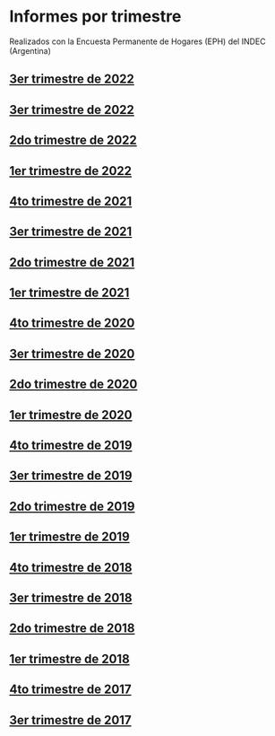 # Informes por trimestre

Realizados con la Encuesta Permanente de Hogares (EPH) del INDEC (Argentina)

## [3er trimestre de 2022](trim_2022_03/informe_resumen.nb.html)

## [3er trimestre de 2022](trim_2022_03/informe.nb.html)

## [2do trimestre de 2022](trim_2022_02/informe.nb.html)

## [1er trimestre de 2022](trim_2022_01/informe.nb.html)

## [4to trimestre de 2021](trim_2021_04/informe.nb.html)

## [3er trimestre de 2021](trim_2021_03/informe.nb.html)

## [2do trimestre de 2021](trim_2021_02/informe.nb.html)

## [1er trimestre de 2021](trim_2021_01/informe.nb.html)

## [4to trimestre de 2020](trim_2020_04/informe.nb.html)

## [3er trimestre de 2020](trim_2020_03/informe.nb.html)

## [2do trimestre de 2020](trim_2020_02/informe.nb.html)

## [1er trimestre de 2020](trim_2020_01/informe.nb.html)

## [4to trimestre de 2019](trim_2019_04/informe.nb.html)

## [3er trimestre de 2019](trim_2019_03/informe.nb.html)

## [2do trimestre de 2019](trim_2019_02/informe.nb.html)

## [1er trimestre de 2019](trim_2019_01/informe.nb.html)

## [4to trimestre de 2018](trim_2018_04/informe.nb.html)

## [3er trimestre de 2018](trim_2018_03/2018_3T.nb.html)

## [2do trimestre de 2018](trim_2018_02/2018_2T.nb.html)

## [1er trimestre de 2018](trim_2018_01/2018_1T.nb.html)

## [4to trimestre de 2017](trim_2017_04/2017_4T.nb.html)

## [3er trimestre de 2017](trim_2017_03/2017_3T.nb.html)



